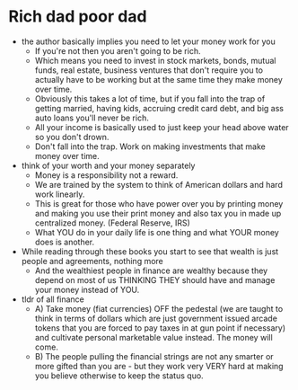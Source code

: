 # Rich dad poor dad
- the author basically implies you need to let your money work for you
	- If you're not then you aren't going to be rich.
	- Which means you need to invest in stock markets, bonds, mutual funds, real estate, business ventures that don't require you to actually have to be working but at the same time they make money over time.
	- Obviously this takes a lot of time, but if you fall into the trap of getting married, having kids, accruing credit card debt, and big ass auto loans you'll never be rich. 
	- All your income is basically used to just keep your head above water so you don't drown.
	- Don't fall into the trap. Work on making investments that make money over time. 
- think of your worth and your money separately 
	- Money is a responsibility not a reward.
	- We are trained by the system to think of American dollars and hard work linearly.
	- This is great for those who have power over you by printing money and making you use their print money and also tax you in made up centralized money. (Federal Reserve, IRS)
	- What YOU do in your daily life is one thing and what YOUR money does is another.
- While reading through these books you start to see that wealth is just people and agreements, nothing more 
	- And the wealthiest people in finance are wealthy because they depend on most of us THINKING THEY should have and manage your money instead of YOU.
- tldr of all finance
	- A) Take money (fiat currencies) OFF the pedestal (we are taught to think in terms of dollars which are just government issued arcade tokens that you are forced to pay taxes in at gun point if necessary) and cultivate personal marketable value instead. The money will come.  
	- B) The people pulling the financial strings are not any smarter or more gifted than you are - but they work very VERY hard at making you believe otherwise to keep the status quo. 